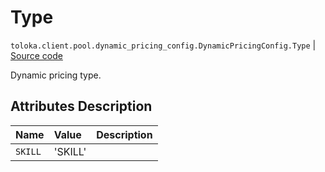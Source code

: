 # Type
`toloka.client.pool.dynamic_pricing_config.DynamicPricingConfig.Type` | [Source code](https://github.com/Toloka/toloka-kit/blob/v1.2.3/src/client/pool/dynamic_pricing_config.py#L22)

Dynamic pricing type.

## Attributes Description

| Name | Value | Description |
| :------| :-----------| :----------| 
`SKILL`|'SKILL'|
